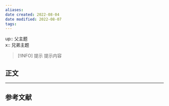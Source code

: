 ```yaml
---
aliases: 
date created: 2022-08-04
date modified: 2022-08-07
tags: 
---
```


up:: 父主题  
x:: 兄弟主题  

> [!INFO] 提示
>  提示内容

## 正文

---

## 参考文献
